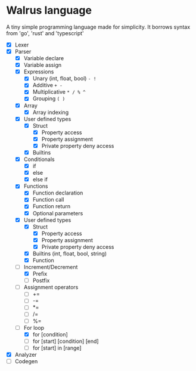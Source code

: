 # Walrus language
A tiny simple programming language made for simplicity. It borrows syntax from 'go', 'rust' and 'typescript'

- [x] Lexer
- [x] Parser
    - [x] Variable declare
    - [x] Variable assign
    - [x] Expressions
        - [x] Unary (int, float, bool) `- !`
        - [x] Additive `+ -`
        - [x] Multiplicative `* / % ^`
        - [x] Grouping `( )`
    - [x] Array
        - [x] Array indexing
    - [x] User defined types
        - [x] Struct
            - [x] Property access
            - [x] Property assignment
            - [x] Private property deny access
        - [x] Builtins
    - [x] Conditionals
        - [x] if
        - [x] else
        - [x] else if
    - [x] Functions
        - [x] Function declaration
        - [x] Function call
        - [x] Function return
        - [x] Optional parameters
    - [x] User defined types
        - [x] Struct
            - [x] Property access
            - [x] Property assignment
            - [x] Private property deny access
        - [x] Builtins (int, float, bool, string)
        - [x] Function
    - [ ] Increment/Decrement
        - [x] Prefix
        - [ ] Postfix
    - [ ] Assignment operators
        - [ ] +=
        - [ ] -=
        - [ ] *=
        - [ ] /=
        - [ ] %=
    - [ ] For loop
        - [x] for [condition]
        - [ ] for [start] [condition] [end]
        - [ ] for [start] in [range] 
- [x] Analyzer
- [ ] Codegen